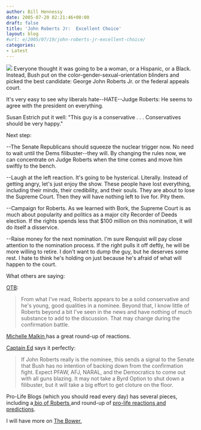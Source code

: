```yaml
---
author: Bill Hennessy
date: 2005-07-20 02:21:46+00:00
draft: false
title: 'John Roberts Jr:  Excellent Choice'
layout: blog
#url: e/2005/07/19/john-roberts-jr-excellent-choice/
categories:
- Latest
---
```


![](/wp-content/roberts.jpg)
Everyone thought it was going to be a woman, or a Hispanic, or a Black.  Instead, Bush put on the color-gender-sexual-orientation blinders and picked the best candidate:  George John Roberts Jr. or the federal appeals court.

It's very easy to see why liberals hate--HATE--Judge Roberts:  He seems to agree with the president on everything.

Susan Estrich put it well:  "This guy is a conservative . . . Conservatives should be very happy."

Next step:

--The Senate Republicans should squeeze the nuclear trigger now.  No need to wait until the Dems filibuster--they will.  By changing the rules now, we can concentrate on Judge Roberts when the time comes and move him swiftly to the bench.

--Laugh at the left reaction.  It's going to be hysterical.  Literally.  Instead of getting angry, let's just enjoy  the show.  These people have lost everything, including their minds, their credibility, and their souls.  They are about to lose the Supreme Court.  Then they will have nothing left to live for.  Pity them.

--Campaign for Roberts.  As we learned with Bork, the Supreme Court is as much about popularity and politics as  a major city Recorder of Deeds election.  If the rights spends less that $100 million on this nomination, it will do itself a disservice.

--Raise money for the next nomination.  I'm sure Renquist will pay close attention to the nomination process.  If the right pulls it off deftly, he will be more willing to retire.  I don't want to dump the guy, but he deserves some rest.  I hate to think he's holding on just because he's afraid of what will happen to the court.

What others are saying:

[OTB](https://www.outsidethebeltway.com/archives/11377):



> From what I've read, Roberts appears to be a solid conservative and he's young, good qualities in a nominee. Beyond that, I know little of Roberts beyond a bit I've seen in the news and have nothing of much substance to add to the discussion. That may change during the confirmation battle.



[Michelle Malkin ](https://michellemalkin.com/archives/003061.htm)has a great round-up of reactions.

[Captain Ed](https://www.captainsquartersblog.com/mt/archives/005000.php) says it perfectly:



> If John Roberts really is the nominee, this sends a signal to the Senate that Bush has no intention of backing down from the confirmation fight. Expect PFAW, AFJ, NARAL, and the Democratics to come out with all guns blazing. It may not take a Byrd Option to shut down a filibuster, but it will take a big effort to get cloture on the floor.



Pro-Life Blogs (which you should read every day) has several pieces, including a[ bio of Roberts ](https://www.prolifeblogs.com/articles/archives/2005/07/background_on_j.php)and round-up of [pro-life reactions and predictions](https://www.prolifeblogs.com/articles/archives/2005/07/prolife_respons.php).

I will have more on [The Bower.](https://thebower.blogspot.com)



